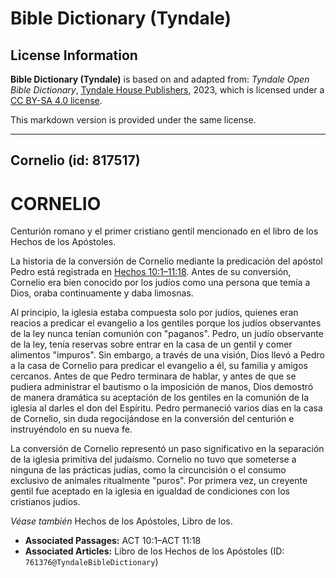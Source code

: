 # Bible Dictionary (Tyndale)

## License Information

**Bible Dictionary (Tyndale)** is based on and adapted from: _Tyndale Open Bible Dictionary_, [Tyndale House Publishers](https://tyndaleopenresources.com/), 2023, which is licensed under a [CC BY-SA 4.0 license](https://creativecommons.org/licenses/by-sa/4.0/legalcode.en).

This markdown version is provided under the same license.



--------------------------------

## Cornelio (id: 817517)

CORNELIO
========

Centurión romano y el primer cristiano gentil mencionado en el libro de los Hechos de los Apóstoles.

La historia de la conversión de Cornelio mediante la predicación del apóstol Pedro está registrada en [Hechos 10:1–11:18](https://ref.ly/Acts10:1-Acts11:18). Antes de su conversión, Cornelio era bien conocido por los judíos como una persona que temía a Dios, oraba continuamente y daba limosnas.

Al principio, la iglesia estaba compuesta solo por judíos, quienes eran reacios a predicar el evangelio a los gentiles porque los judíos observantes de la ley nunca tenían comunión con "paganos". Pedro, un judío observante de la ley, tenía reservas sobre entrar en la casa de un gentil y comer alimentos "impuros". Sin embargo, a través de una visión, Dios llevó a Pedro a la casa de Cornelio para predicar el evangelio a él, su familia y amigos cercanos. Antes de que Pedro terminara de hablar, y antes de que se pudiera administrar el bautismo o la imposición de manos, Dios demostró de manera dramática su aceptación de los gentiles en la comunión de la iglesia al darles el don del Espíritu. Pedro permaneció varios días en la casa de Cornelio, sin duda regocijándose en la conversión del centurión e instruyéndolo en su nueva fe.

La conversión de Cornelio representó un paso significativo en la separación de la iglesia primitiva del judaísmo. Cornelio no tuvo que someterse a ninguna de las prácticas judías, como la circuncisión o el consumo exclusivo de animales ritualmente "puros". Por primera vez, un creyente gentil fue aceptado en la iglesia en igualdad de condiciones con los cristianos judíos.

*Véase también* Hechos de los Apóstoles, Libro de los.

* **Associated Passages:** ACT 10:1–ACT 11:18
* **Associated Articles:** Libro de los Hechos de los Apóstoles (ID: `761376@TyndaleBibleDictionary`)

